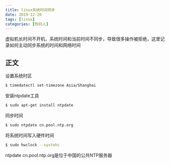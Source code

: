 ```yaml
---
title: linux系统时间同步
date: 2019-12-20
tags: [linux]
categories: [牧码人]
---
```


虚拟机长时间不开机，系统时间和当前时间不同步，导致很多操作被拒绝，这里记录如何主动同步系统的时间和网络时间

## 正文

设置系统时区

```bash
$ timedatectl set-timezone Asia/Shanghai
```

安装ntpdate工具

```bash
$ sudo apt-get install ntpdate
```

同步时间

```bash
$ sudo ntpdate cn.pool.ntp.org
```

将系统时间写入硬件时间

```bash
$ sudo hwclock --systohc
```

ntpdate cn.pool.ntp.org是位于中国的公共NTP服务器